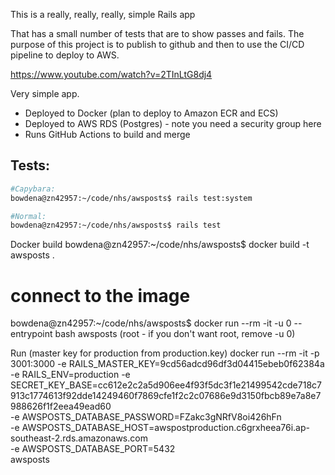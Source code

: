 This is a really, really, really, simple Rails app

That has a small number of tests that are to show passes and fails.
The purpose of this project is to publish to github and then to use the CI/CD pipeline to deploy to AWS.



https://www.youtube.com/watch?v=2TInLtG8dj4


Very simple app.
- Deployed to Docker (plan to deploy to Amazon ECR and ECS)
- Deployed to AWS RDS (Postgres) - note you need a security group here
- Runs GitHub Actions to build and merge


## Tests:

```bash
#Capybara:
bowdena@zn42957:~/code/nhs/awsposts$ rails test:system

#Normal:
bowdena@zn42957:~/code/nhs/awsposts$ rails test
```

Docker build
bowdena@zn42957:~/code/nhs/awsposts$ docker build  -t awsposts .
# connect to the image
bowdena@zn42957:~/code/nhs/awsposts$ docker run --rm -it -u 0 --entrypoint bash awsposts (root - if you don't want root, remove -u 0)

Run
(master key for production from production.key)
docker run --rm -it -p 3001:3000 -e RAILS_MASTER_KEY=9cd56adcd96df3d04415ebeb0f62384a -e RAILS_ENV=production -e SECRET_KEY_BASE=cc612e2c2a5d906ee4f93f5dc3f1e21499542cde718c7913c1774613f92dde14249460f7869cfe1f2c2c07686e9d3150fbcb89e7a8e7988626f1f2eea49ead60 \
-e AWSPOSTS_DATABASE_PASSWORD=FZakc3gNRfV8oi426hFn \
-e AWSPOSTS_DATABASE_HOST=awspostproduction.c6grxheea76i.ap-southeast-2.rds.amazonaws.com \
-e AWSPOSTS_DATABASE_PORT=5432 \
awsposts



